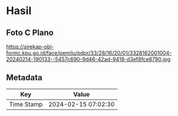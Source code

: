 # Hasil

## Foto C Plano

https://sirekap-obj-formc.kpu.go.id/face/pemilu/pdpr/33/28/16/20/01/3328162001004-20240214-190133--5457c690-9d46-42ad-9418-d3ef8fce6790.jpg


## Metadata

| Key        | Value               |
| ---------- | ------------------- |
| Time Stamp | 2024-02-15 07:02:30 |



